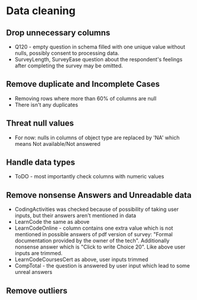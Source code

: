 # Data cleaning

## Drop unnecessary columns
- Q120 - empty question in schema filled with one unique value without nulls, possibly consent to processing data.
- SurveyLength, SurveyEase question about the respondent's feelings after completing the survey may be omitted.
## Remove duplicate and Incomplete Cases
- Removing rows where more than 60% of columns are null
- There isn't any duplicates
## Threat null values
- For now: nulls in columns of object type are replaced by 'NA' which means Not available/Not answered
## Handle data types
- ToDO - most importantly check columns with numeric values
## Remove nonsense Answers and Unreadable data
- CodingActivities was checked because of possibility of taking user inputs, but their answers aren't mentioned in data
- LearnCode the same as above
- LearnCodeOnline - column contains one extra value which is not mentioned in possible answers of pdf version of survey: "Formal documentation provided by the owner of the tech". Additionally nonsense answer which is "Click to write Choice 20". Like above user inputs are trimmed.
- LearnCodeCoursesCert as above, user inputs trimmed
- CompTotal - the question is answered by user input which lead to some unreal answers

## Remove outliers